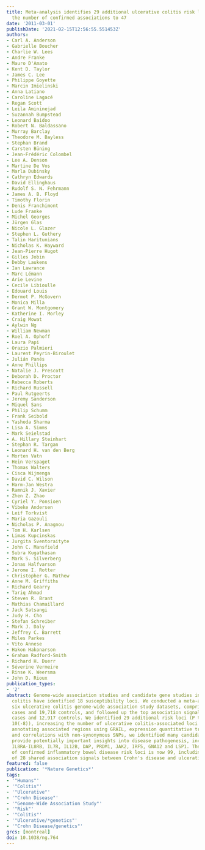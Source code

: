 ```yaml
---
title: Meta-analysis identifies 29 additional ulcerative colitis risk loci, increasing
  the number of confirmed associations to 47
date: '2011-03-01'
publishDate: '2021-02-15T12:56:55.551453Z'
authors:
- Carl A. Anderson
- Gabrielle Boucher
- Charlie W. Lees
- Andre Franke
- Mauro D'Amato
- Kent D. Taylor
- James C. Lee
- Philippe Goyette
- Marcin Imielinski
- Anna Latiano
- Caroline Lagacé
- Regan Scott
- Leila Amininejad
- Suzannah Bumpstead
- Leonard Baidoo
- Robert N. Baldassano
- Murray Barclay
- Theodore M. Bayless
- Stephan Brand
- Carsten Büning
- Jean-Frédéric Colombel
- Lee A. Denson
- Martine De Vos
- Marla Dubinsky
- Cathryn Edwards
- David Ellinghaus
- Rudolf S. N. Fehrmann
- James A. B. Floyd
- Timothy Florin
- Denis Franchimont
- Lude Franke
- Michel Georges
- Jürgen Glas
- Nicole L. Glazer
- Stephen L. Guthery
- Talin Haritunians
- Nicholas K. Hayward
- Jean-Pierre Hugot
- Gilles Jobin
- Debby Laukens
- Ian Lawrance
- Marc Lémann
- Arie Levine
- Cecile Libioulle
- Edouard Louis
- Dermot P. McGovern
- Monica Milla
- Grant W. Montgomery
- Katherine I. Morley
- Craig Mowat
- Aylwin Ng
- William Newman
- Roel A. Ophoff
- Laura Papi
- Orazio Palmieri
- Laurent Peyrin-Biroulet
- Julián Panés
- Anne Phillips
- Natalie J. Prescott
- Deborah D. Proctor
- Rebecca Roberts
- Richard Russell
- Paul Rutgeerts
- Jeremy Sanderson
- Miquel Sans
- Philip Schumm
- Frank Seibold
- Yashoda Sharma
- Lisa A. Simms
- Mark Seielstad
- A. Hillary Steinhart
- Stephan R. Targan
- Leonard H. van den Berg
- Morten Vatn
- Hein Verspaget
- Thomas Walters
- Cisca Wijmenga
- David C. Wilson
- Harm-Jan Westra
- Ramnik J. Xavier
- Zhen Z. Zhao
- Cyriel Y. Ponsioen
- Vibeke Andersen
- Leif Torkvist
- Maria Gazouli
- Nicholas P. Anagnou
- Tom H. Karlsen
- Limas Kupcinskas
- Jurgita Sventoraityte
- John C. Mansfield
- Subra Kugathasan
- Mark S. Silverberg
- Jonas Halfvarson
- Jerome I. Rotter
- Christopher G. Mathew
- Anne M. Griffiths
- Richard Gearry
- Tariq Ahmad
- Steven R. Brant
- Mathias Chamaillard
- Jack Satsangi
- Judy H. Cho
- Stefan Schreiber
- Mark J. Daly
- Jeffrey C. Barrett
- Miles Parkes
- Vito Annese
- Hakon Hakonarson
- Graham Radford-Smith
- Richard H. Duerr
- Séverine Vermeire
- Rinse K. Weersma
- John D. Rioux
publication_types:
- '2'
abstract: Genome-wide association studies and candidate gene studies in ulcerative
  colitis have identified 18 susceptibility loci. We conducted a meta-analysis of
  six ulcerative colitis genome-wide association study datasets, comprising 6,687
  cases and 19,718 controls, and followed up the top association signals in 9,628
  cases and 12,917 controls. We identified 29 additional risk loci (P textless 5 ×
  10(-8)), increasing the number of ulcerative colitis-associated loci to 47. After
  annotating associated regions using GRAIL, expression quantitative trait loci data
  and correlations with non-synonymous SNPs, we identified many candidate genes that
  provide potentially important insights into disease pathogenesis, including IL1R2,
  IL8RA-IL8RB, IL7R, IL12B, DAP, PRDM1, JAK2, IRF5, GNA12 and LSP1. The total number
  of confirmed inflammatory bowel disease risk loci is now 99, including a minimum
  of 28 shared association signals between Crohn's disease and ulcerative colitis.
featured: false
publication: '*Nature Genetics*'
tags:
- '"Humans"'
- '"Colitis"'
- '"Ulcerative"'
- '"Crohn Disease"'
- '"Genome-Wide Association Study"'
- '"Risk"'
- '"Colitis"'
- '"Ulcerative/*genetics"'
- '"Crohn Disease/genetics"'
grcs: [montreal]
doi: 10.1038/ng.764
---
```


